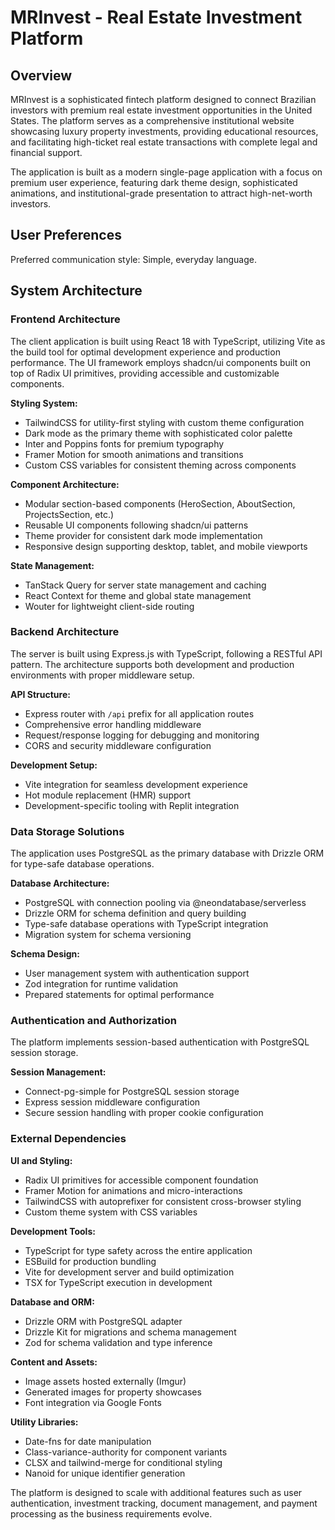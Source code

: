 # MRInvest - Real Estate Investment Platform

## Overview

MRInvest is a sophisticated fintech platform designed to connect Brazilian investors with premium real estate investment opportunities in the United States. The platform serves as a comprehensive institutional website showcasing luxury property investments, providing educational resources, and facilitating high-ticket real estate transactions with complete legal and financial support.

The application is built as a modern single-page application with a focus on premium user experience, featuring dark theme design, sophisticated animations, and institutional-grade presentation to attract high-net-worth investors.

## User Preferences

Preferred communication style: Simple, everyday language.

## System Architecture

### Frontend Architecture
The client application is built using React 18 with TypeScript, utilizing Vite as the build tool for optimal development experience and production performance. The UI framework employs shadcn/ui components built on top of Radix UI primitives, providing accessible and customizable components.

**Styling System:**
- TailwindCSS for utility-first styling with custom theme configuration
- Dark mode as the primary theme with sophisticated color palette
- Inter and Poppins fonts for premium typography
- Framer Motion for smooth animations and transitions
- Custom CSS variables for consistent theming across components

**Component Architecture:**
- Modular section-based components (HeroSection, AboutSection, ProjectsSection, etc.)
- Reusable UI components following shadcn/ui patterns
- Theme provider for consistent dark mode implementation
- Responsive design supporting desktop, tablet, and mobile viewports

**State Management:**
- TanStack Query for server state management and caching
- React Context for theme and global state management
- Wouter for lightweight client-side routing

### Backend Architecture
The server is built using Express.js with TypeScript, following a RESTful API pattern. The architecture supports both development and production environments with proper middleware setup.

**API Structure:**
- Express router with `/api` prefix for all application routes
- Comprehensive error handling middleware
- Request/response logging for debugging and monitoring
- CORS and security middleware configuration

**Development Setup:**
- Vite integration for seamless development experience
- Hot module replacement (HMR) support
- Development-specific tooling with Replit integration

### Data Storage Solutions
The application uses PostgreSQL as the primary database with Drizzle ORM for type-safe database operations.

**Database Architecture:**
- PostgreSQL with connection pooling via @neondatabase/serverless
- Drizzle ORM for schema definition and query building
- Type-safe database operations with TypeScript integration
- Migration system for schema versioning

**Schema Design:**
- User management system with authentication support
- Zod integration for runtime validation
- Prepared statements for optimal performance

### Authentication and Authorization
The platform implements session-based authentication with PostgreSQL session storage.

**Session Management:**
- Connect-pg-simple for PostgreSQL session storage
- Express session middleware configuration
- Secure session handling with proper cookie configuration

### External Dependencies

**UI and Styling:**
- Radix UI primitives for accessible component foundation
- Framer Motion for animations and micro-interactions
- TailwindCSS with autoprefixer for consistent cross-browser styling
- Custom theme system with CSS variables

**Development Tools:**
- TypeScript for type safety across the entire application
- ESBuild for production bundling
- Vite for development server and build optimization
- TSX for TypeScript execution in development

**Database and ORM:**
- Drizzle ORM with PostgreSQL adapter
- Drizzle Kit for migrations and schema management
- Zod for schema validation and type inference

**Content and Assets:**
- Image assets hosted externally (Imgur)
- Generated images for property showcases
- Font integration via Google Fonts

**Utility Libraries:**
- Date-fns for date manipulation
- Class-variance-authority for component variants
- CLSX and tailwind-merge for conditional styling
- Nanoid for unique identifier generation

The platform is designed to scale with additional features such as user authentication, investment tracking, document management, and payment processing as the business requirements evolve.
